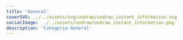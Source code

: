 ```yaml
---
title: 'General'
coverSVG: ../../assets/svg/undraw/undraw_instant_information.svg
socialImage: ../../assets/undraw/undraw_instant_information.png
description: 'Categoria General'
---
```

